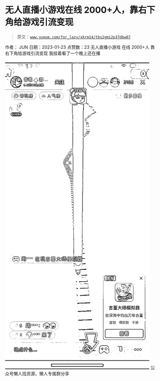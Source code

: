 # 无人直播小游戏在线 2000+人，靠右下角给游戏引流变现

> 原文：[`www.yuque.com/for_lazy/xkrm14/tbs2gmi2p37dbw87`](https://www.yuque.com/for_lazy/xkrm14/tbs2gmi2p37dbw87)

<ne-p id="ua496a77e" data-lake-id="ua496a77e"><ne-text id="u553e962d">作者： JUN</ne-text></ne-p> <ne-p id="u5f2e547e" data-lake-id="u5f2e547e"><ne-text id="u1aae62c4">日期：2023-01-23</ne-text></ne-p> <ne-p id="udf562122" data-lake-id="udf562122"><ne-text id="ub108ffa0">点赞数：</ne-text><ne-text id="u55bcc705" ne-bold="true">23</ne-text></ne-p> <ne-hole id="uf0cc6857" data-lake-id="uf0cc6857"><ne-card data-card-name="hr" data-card-type="block" id="zg4R7" data-event-boundary="card"><ne-p id="u6acb73c3" data-lake-id="u6acb73c3"><ne-text id="u671b278c">无人直播小游戏 在线 2000+人 靠右下角给游戏引流变现 我挂着看了一个晚上还在播</ne-text></ne-p> <ne-p id="u2852a146" data-lake-id="u2852a146"><ne-card data-card-name="image" data-card-type="inline" id="w15TY" data-event-boundary="card">![](img/fa71d18e7cee9298d512a471a3ac839d.png)</ne-card></ne-p> <ne-hole id="u40339774" data-lake-id="u40339774"><ne-card data-card-name="hr" data-card-type="block" id="ROoTA" data-event-boundary="card"><ne-p id="ub13cd1d5" data-lake-id="ub13cd1d5"><ne-text id="u7d7cb426">公众号懒人找资源，懒人专属群分享</ne-text></ne-p></ne-card></ne-hole></ne-card></ne-hole>